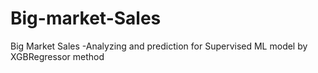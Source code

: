 # Big-market-Sales
Big Market Sales -Analyzing and  prediction for Supervised ML model by XGBRegressor method
